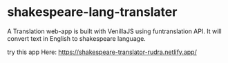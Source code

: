 # shakespeare-lang-translater
 A Translation web-app is built with VenillaJS  using funtranslation API. 
 It will convert text in English to shakespeare language.
 
 try this app Here:
 https://shakespeare-translator-rudra.netlify.app/
